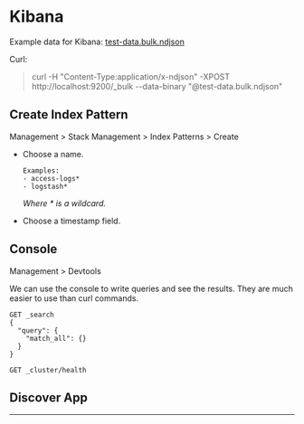 # Kibana

Example data for Kibana: [test-data.bulk.ndjson](test-data.bulk.ndjson)

Curl:
> curl -H "Content-Type:application/x-ndjson" -XPOST http://localhost:9200/_bulk --data-binary "@test-data.bulk.ndjson"

## Create Index Pattern

Management > Stack Management > Index Patterns > Create

- Choose a name.
    ```
    Examples:
    - access-logs*
    - logstash*
    ```
    *Where * is a wildcard.*


- Choose a timestamp field.

## Console

Management > Devtools

We can use the console to write queries and see the results. They are much easier to use than curl commands.

```
GET _search
{
  "query": {
    "match_all": {}
  }
}
```

```
GET _cluster/health
```

## Discover App



---